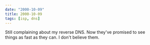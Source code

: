 ```yaml
---
date: "2000-10-09"
title: 2000-10-09
tags: [isp, dns]
---
```

Still complaining about my reverse DNS. Now they've promised to see
things as fast as they can. I don't believe them.

